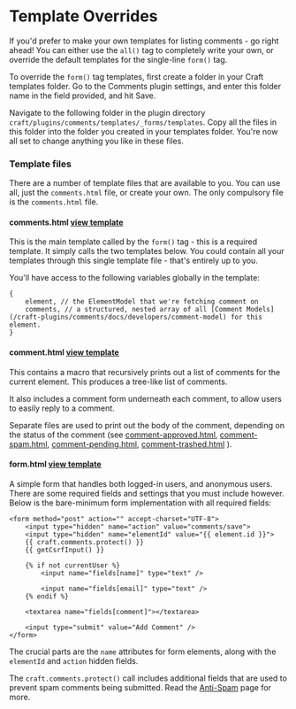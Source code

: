 # Template Overrides

If you'd prefer to make your own templates for listing comments - go right ahead! You can either use the `all()` tag to completely write your own, or override the default templates for the single-line `form()` tag.

To override the `form()` tag templates, first create a folder in your Craft templates folder. Go to the Comments plugin settings, and enter this folder name in the field provided, and hit Save.

Navigate to the following folder in the plugin directory `craft/plugins/comments/templates/_forms/templates`. Copy all the files in this folder into the folder you created in your templates folder. You're now all set to change anything you like in these files.

### Template files

There are a number of template files that are available to you. You can use all, just the `comments.html` file, or create your own. The only compulsory file is the `comments.html` file.

#### comments.html [view template](https://github.com/verbb/comments/blob/craft-2/comments/templates/_forms/templates/comments.html)

This is the main template called by the `form()` tag - this is a required template. It simply calls the two templates below. You could contain all your templates through this single template file - that's entirely up to you.

You'll have access to the following variables globally in the template:

```
{
    element, // the ElementModel that we're fetching comment on
    comments, // a structured, nested array of all [Comment Models](/craft-plugins/comments/docs/developers/comment-model) for this element.
}
```

#### comment.html [view template](https://github.com/verbb/comments/blob/craft-2/comments/templates/_forms/templates/comment.html)

This contains a macro that recursively prints out a list of comments for the current element. This produces a tree-like list of comments.

It also includes a comment form underneath each comment, to allow users to easily reply to a comment.

Separate files are used to print out the body of the comment, depending on the status of the comment (see [comment-approved.html](https://github.com/verbb/comments/blob/craft-2/comments/templates/_forms/templates/comment-approved.html), [comment-spam.html](https://github.com/verbb/comments/blob/craft-2/comments/templates/_forms/templates/comment-spam.html), [comment-pending.html](https://github.com/verbb/comments/blob/craft-2/comments/templates/_forms/templates/comment-pending.html), [comment-trashed.html](https://github.com/verbb/comments/blob/craft-2/comments/templates/_forms/templates/comment-trashed.html) ).

#### form.html [view template](https://github.com/verbb/comments/blob/craft-2/comments/templates/_forms/templates/form.html)

A simple form that handles both logged-in users, and anonymous users. There are some required fields and settings that you must include however. Below is the bare-minimum form implementation with all required fields:

```twig
<form method="post" action="" accept-charset="UTF-8">
    <input type="hidden" name="action" value="comments/save">
    <input type="hidden" name="elementId" value="{{ element.id }}">
    {{ craft.comments.protect() }}
    {{ getCsrfInput() }}

    {% if not currentUser %}
        <input name="fields[name]" type="text" />

        <input name="fields[email]" type="text" />
    {% endif %}

    <textarea name="fields[comment]"></textarea>

    <input type="submit" value="Add Comment" />
</form>
```

The crucial parts are the `name` attributes for form elements, along with the `elementId` and `action` hidden fields.

The `craft.comments.protect()` call includes additional fields that are used to prevent spam comments being submitted. Read the [Anti-Spam](/craft-plugins/comments/docs/feature-tour/anti-spam) page for more.